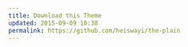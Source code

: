 ```yaml
---
title: Download this Theme
updated: 2015-09-09 10:38
permalink: https://github.com/heiswayi/the-plain
---
```

